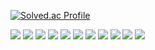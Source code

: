 [![Solved.ac Profile](http://mazassumnida.wtf/api/generate_badge?boj=yoon828990)](https://solved.ac/yoon828990)<br/>


![](https://img.shields.io/badge/GitHub-100000?style=for-the-badge&logo=github&logoColor=white)
![](https://img.shields.io/badge/Google-4285F4?logo=google&logoColor=fff&style=for-the-badge)
![](https://img.shields.io/badge/HTML-239120?style=for-the-badge&logo=html5&logoColor=white)
![](https://img.shields.io/badge/CSS-239120?&style=for-the-badge&logo=css3&logoColor=white)
![](https://img.shields.io/badge/JavaScript-F7DF1E?style=for-the-badge&logo=JavaScript&logoColor=white)
![](https://img.shields.io/badge/Java-ED8B00?style=for-the-badge&logo=openjdk&logoColor=white)
![](https://img.shields.io/badge/jQuery-0769AD?style=for-the-badge&logo=jquery&logoColor=white)
![](https://img.shields.io/badge/Spring-6DB33F?style=for-the-badge&logo=spring&logoColor=white)
![](https://img.shields.io/badge/MariaDB-003545?style=for-the-badge&logo=mariadb&logoColor=white)
![](https://img.shields.io/badge/MySQL-005C84?style=for-the-badge&logo=mysql&logoColor=white)
![](https://img.shields.io/badge/Eclipse-2C2255?style=for-the-badge&logo=eclipse&logoColor=white)
